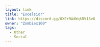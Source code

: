 ```yaml
---
layout: link
title: "Excelsior"
link: https://discord.gg/0XEr9AdWqkRV18vO
owner: "Zombiex100"
tags: 
  - Other
  - Social
---
```


